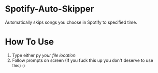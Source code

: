 # Spotify-Auto-Skipper
Automatically skips songs you choose in Spotify to specified time.
# How To Use
1) Type either py *your file location*
2) Follow prompts on screen (If you fuck this up you don't deserve to use this) :)
